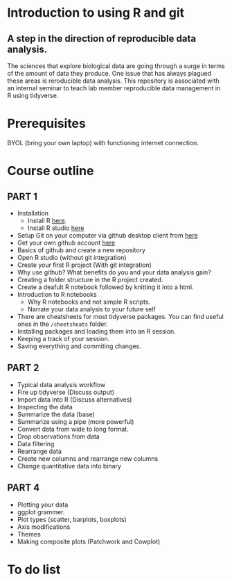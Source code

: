 # Introduction to using R and git
## A step in the direction of reproducible data analysis.

The sciences that explore biological data are going through a surge in terms of the amount of data they produce. One issue that has always plagued these areas is reroducible data analysis. This repository is associated with an internal seminar to teach lab member reproducible data management in R using tidyverse.

# Prerequisites

BYOL (bring your own laptop) with functioning internet connection.

# Course outline

## PART 1

- Installation
  - Install R [here](https://cloud.r-project.org/).
  - Install R studio [here](http://www.rstudio.com/ide/download/)
- Setup Git on your computer via github desktop client from [here](https://desktop.github.com/)
- Get your own github account [here](https://github.com/join?source=header-home)
- Basics of github and create a new repository
- Open R studio (without git integration)
- Create your first R project (With git integration)
- Why use github? What benefits do you and your data analysis gain?
- Creating a folder structure in the R project created.
- Create a deafult R notebook followed by knitting it into a html. 
- Introduction to R notebooks
  - Why R notebooks and not simple R scripts.
  - Narrate your data analysis to your future self
- There are cheatsheets for most tidyverse packages. You can find useful ones in the `/cheetsheats` folder.
- Installing packages and loading them into an R session. 
- Keeping a track of your session. 
- Saving everything and commiting changes.

## PART 2

- Typical data analysis workflow
- Fire up tidyverse (Discuss output)
- Import data into R (Discuss alternatives)
- Inspecting the data
- Summarize the data (base)
- Summarize using a pipe (more powerful)
- Convert data from wide to long format.
- Drop observations from data
- Data filtering
- Rearrange data
- Create new columns and rearrange new columns
- Change quantitative data into binary

## PART 4

- Plotting your data
- ggplot grammer.
- Plot types (scatter, barplots, boxplots)
- Axis modifications
- Themes
- Making composite plots (Patchwork and Cowplot)


# To do list

 

